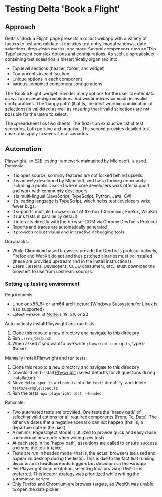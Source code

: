 # Testing Delta 'Book a Flight'

## Approach

Delta's 'Book a Flight' page presents a robust webapp with a variety of factors to test and validate.
It includes text entry, modal windows, date selections, drop-down menus, and more. Several components such as 'Trip Type' present complex options and configurations.
As such, a spreadsheet containing test scenarios is hierarchically organized into:

- Top level sections (header, footer, and widget)
- Components in each section
- Unique options in each component
- Various combined component configurations

The 'Book a Flight' widget provides many options for the user to enter data as well as maintaining restrictions that would otherwise result in invalid configurations.
The 'happy path' (that is, the ideal working combination of selections) is validated as well as ensuring that invalid selections are not possible for the users to select.

The spreadsheet has two sheets. The first is an exhaustive list of test scenarios, both positive and negative. The second provides detailed test cases that apply to several test scenarios.

## Automation

[Playwright](https://playwright.dev), an E2E testing framework maintained by Microsoft, is used.
Rationale:

- It is open source, so many features are not locked behind upsells.
- It is actively developed by Microsoft, and has a thriving community including a public Discord where core developers work offer support and work with community developers.
- It is multi-lingual (JavaScript, TypeScript, Python, Java, C#)
- It's leading language is TypeScript, which helps test developers write fewer bugs.
- It supports multiple browsers out of the box (Chromium, Firefox, WebKit)
- It runs tests in parallel by default
- It interacts directly with the browser DOM via Chrome DevTools Protocol
- Reports and traces are automatically generated
- It provides robust visual and interactive debugging tools

Drawbacks:

- While Chromium based browsers provide the DevTools protocol natively, Firefox and WebKit do not and thus patched binaries must be installed (these are provided upstream and in the install instructions).
- Users (Testers, Developers, CI/CD consumers, etc.) must download the browsers to use from upstream sources.

### Setting up testing environment

Requirements:

- Linux on x86_64 or arm64 architecture (Windows Subsystem for Linux is also supported)
- Latest version of [Node.js](https://nodejs.org/en) 18, 20, or 22

Automatically install Playwright and run tests:

1. Clone this repo to a new directory and navigate to this directory
2. Run `./run_tests.sh`
3. When asked if you want to overwrite `playwright.config.ts`, type `N` (False)

Manually install Playwright and run tests:

1. Clone this repo to a new directory and navigate to this directory
2. Download and install [Playwright](https://playwright.dev) (select defaults for all questions during installation)
3. Move `delta.spec.ts` and `pom.ts` into the `tests` directory, and delete `tests/example.spec.ts`
4. Run the tests: `npx playwright test --headed`

Rationale:

- Two automated tests are provided. One tests the 'happy path' of selecting valid options for all required components (From, To, Date). The other validates that a negative scenario can not happen (that is, a departure date in the past)
- A minimal Page Object Model is utilized to provide quick and easy reuse and minimal new code when writing new tests
- At each step in the 'happy path', assertions are called to ensure success and stop the test if failed
- Tests are run in headed mode (that is, the actual browsers are used and appear on desktop during the tests). This is due to the fact that running these tests in headless mode triggers bot detection on the webapp
- Per Playwright documentation, selecting locators via `getByRole` is preferred. This locator strategy was prioritized while writing the automation scripts
- Only Firefox and Chromium are browser targets, as WebKit was unable to open the date picker
